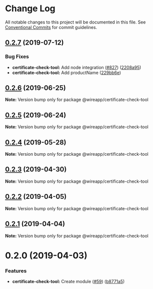 # Change Log

All notable changes to this project will be documented in this file.
See [Conventional Commits](https://conventionalcommits.org) for commit guidelines.

## [0.2.7](https://github.com/wireapp/wire-desktop-packages/tree/master/packages/certificate-check-tool/compare/@wireapp/certificate-check-tool@0.2.6...@wireapp/certificate-check-tool@0.2.7) (2019-07-12)


### Bug Fixes

* **certificate-check-tool:** Add node integration ([#827](https://github.com/wireapp/wire-desktop-packages/tree/master/packages/certificate-check-tool/issues/827)) ([2208a95](https://github.com/wireapp/wire-desktop-packages/tree/master/packages/certificate-check-tool/commit/2208a95))
* **certificate-check-tool:** Add productName ([229bb6e](https://github.com/wireapp/wire-desktop-packages/tree/master/packages/certificate-check-tool/commit/229bb6e))





## [0.2.6](https://github.com/wireapp/wire-desktop-packages/tree/master/packages/certificate-check-tool/compare/@wireapp/certificate-check-tool@0.2.5...@wireapp/certificate-check-tool@0.2.6) (2019-06-25)

**Note:** Version bump only for package @wireapp/certificate-check-tool





## [0.2.5](https://github.com/wireapp/wire-desktop-packages/tree/master/packages/certificate-check-tool/compare/@wireapp/certificate-check-tool@0.2.4...@wireapp/certificate-check-tool@0.2.5) (2019-06-24)

**Note:** Version bump only for package @wireapp/certificate-check-tool





## [0.2.4](https://github.com/wireapp/wire-desktop-packages/tree/master/packages/certificate-check-tool/compare/@wireapp/certificate-check-tool@0.2.3...@wireapp/certificate-check-tool@0.2.4) (2019-05-28)

**Note:** Version bump only for package @wireapp/certificate-check-tool





## [0.2.3](https://github.com/wireapp/wire-desktop-packages/tree/master/packages/certificate-check-tool/compare/@wireapp/certificate-check-tool@0.2.2...@wireapp/certificate-check-tool@0.2.3) (2019-04-30)

**Note:** Version bump only for package @wireapp/certificate-check-tool





## [0.2.2](https://github.com/wireapp/wire-desktop-packages/tree/master/packages/certificate-check-tool/compare/@wireapp/certificate-check-tool@0.2.1...@wireapp/certificate-check-tool@0.2.2) (2019-04-05)

**Note:** Version bump only for package @wireapp/certificate-check-tool





## [0.2.1](https://github.com/wireapp/wire-desktop-packages/tree/master/packages/certificate-check-tool/compare/@wireapp/certificate-check-tool@0.2.0...@wireapp/certificate-check-tool@0.2.1) (2019-04-04)

**Note:** Version bump only for package @wireapp/certificate-check-tool





# 0.2.0 (2019-04-03)


### Features

* **certificate-check-tool:** Create module ([#59](https://github.com/wireapp/wire-desktop-packages/tree/master/packages/certificate-check-tool/issues/59)) ([b8771a5](https://github.com/wireapp/wire-desktop-packages/tree/master/packages/certificate-check-tool/commit/b8771a5))
